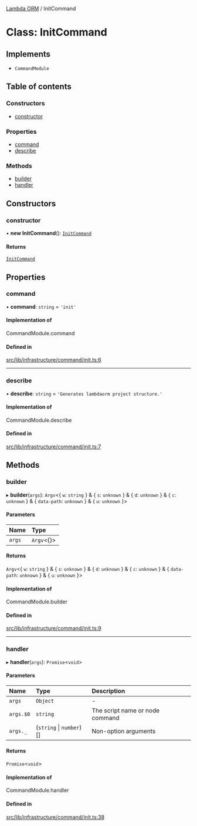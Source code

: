 [Lambda ORM](../README.md) / InitCommand

# Class: InitCommand

## Implements

- `CommandModule`

## Table of contents

### Constructors

- [constructor](InitCommand.md#constructor)

### Properties

- [command](InitCommand.md#command)
- [describe](InitCommand.md#describe)

### Methods

- [builder](InitCommand.md#builder)
- [handler](InitCommand.md#handler)

## Constructors

### constructor

• **new InitCommand**(): [`InitCommand`](InitCommand.md)

#### Returns

[`InitCommand`](InitCommand.md)

## Properties

### command

• **command**: `string` = `'init'`

#### Implementation of

CommandModule.command

#### Defined in

[src/lib/infrastructure/command/init.ts:6](https://github.com/FlavioLionelRita/lambdaorm-cli/blob/b66ae97/src/lib/infrastructure/command/init.ts#L6)

___

### describe

• **describe**: `string` = `'Generates lambdaorm project structure.'`

#### Implementation of

CommandModule.describe

#### Defined in

[src/lib/infrastructure/command/init.ts:7](https://github.com/FlavioLionelRita/lambdaorm-cli/blob/b66ae97/src/lib/infrastructure/command/init.ts#L7)

## Methods

### builder

▸ **builder**(`args`): `Argv`\<\{ `w`: `string`  } & \{ `s`: `unknown`  } & \{ `d`: `unknown`  } & \{ `c`: `unknown`  } & \{ `data-path`: `unknown`  } & \{ `u`: `unknown`  }\>

#### Parameters

| Name | Type |
| :------ | :------ |
| `args` | `Argv`\<{}\> |

#### Returns

`Argv`\<\{ `w`: `string`  } & \{ `s`: `unknown`  } & \{ `d`: `unknown`  } & \{ `c`: `unknown`  } & \{ `data-path`: `unknown`  } & \{ `u`: `unknown`  }\>

#### Implementation of

CommandModule.builder

#### Defined in

[src/lib/infrastructure/command/init.ts:9](https://github.com/FlavioLionelRita/lambdaorm-cli/blob/b66ae97/src/lib/infrastructure/command/init.ts#L9)

___

### handler

▸ **handler**(`args`): `Promise`\<`void`\>

#### Parameters

| Name | Type | Description |
| :------ | :------ | :------ |
| `args` | `Object` | - |
| `args.$0` | `string` | The script name or node command |
| `args._` | (`string` \| `number`)[] | Non-option arguments |

#### Returns

`Promise`\<`void`\>

#### Implementation of

CommandModule.handler

#### Defined in

[src/lib/infrastructure/command/init.ts:38](https://github.com/FlavioLionelRita/lambdaorm-cli/blob/b66ae97/src/lib/infrastructure/command/init.ts#L38)

